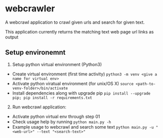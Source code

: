 # webcrawler

A webcrawl application to crawl given urls and search for given text.

This application currently returns the matching text web page url links as output
## Setup environemnt

1. Setup python virtual environment (Python3)
  * Create virtual environment (first time activity)
    `python3 -m venv <give a name for virtual env>`
  * Activate python viratual environment (for unix/OS X)
    `source <path-to-venv-folder>/bin/activate`
  * Install dependencies along with upgrade pip
    `pip install --upgrade pip; pip install -r requirements.txt`

2. Run webcrawl application:
  * Activate python virtual env through step 01
  * Check usage help by running `python main.py -h`
  * Example usage to webcrawl and search some text
    `python main.py -u "<web-url>" --text "<search-text>"`
